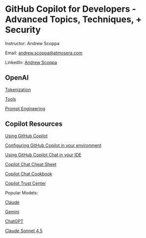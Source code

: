 # GitHub Copilot for Developers - Advanced Topics, Techniques, + Security

Instructor: Andrew Scoppa

Email: andrew.scoppa@atmosera.com

LinkedIn: [Andrew Scoppa](https://www.linkedin.com/in/andrewscoppa/)

## OpenAI

[Tokenization](https://microsoft.github.io/Workshop-Interact-with-OpenAI-models/tokenization)

[Tools](https://platform.openai.com/docs/assistants/tools)

[Prompt Engineering](https://platform.openai.com/docs/guides/prompt-engineering)


## Copilot Resources

[Using GitHub Copilot](https://docs.github.com/en/copilot/using-github-copilot)

[Configuring GitHub Copilot in your environment](https://docs.github.com/en/copilot/configuring-github-copilot/configuring-github-copilot-in-your-environment)

[Using GitHub Copilot Chat in your IDE](https://docs.github.com/en/copilot/github-copilot-chat/using-github-copilot-chat-in-your-ide)

[Copilot Chat Cheat Sheet](https://docs.github.com/en/copilot/using-github-copilot/copilot-chat/github-copilot-chat-cheat-sheet)

[Copilot Chat Cookbook](https://docs.github.com/en/copilot/copilot-chat-cookbook)

[Copilot Trust Center](https://resources.github.com/copilot-trust-center/)

Popular Models:

[Claude](https://www.anthropic.com/index/)

[Gemini](https://gemini.google.dev/)

[ChatGPT](https://openai.com/chatgpt)

[Claude Sonnet 4.5](https://www.anthropic.com/news/claude-sonnet-4-5)










